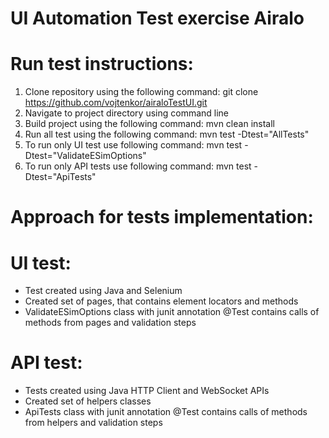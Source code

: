 # UI Automation Test exercise Airalo

# Run test instructions:

1. Clone repository using the following command:
   git clone https://github.com/vojtenkor/airaloTestUI.git
2. Navigate to project directory using command line
3. Build project using the following command: 
   mvn clean install
4. Run all test using the following command:
   mvn test -Dtest="AllTests"
5. To run only UI test use following command:
   mvn test -Dtest="ValidateESimOptions"
6. To run only API tests use following command:
   mvn test -Dtest="ApiTests"

# Approach for tests implementation:

# UI test:

- Test created using Java and Selenium
- Created set of pages, that contains element locators and methods
- ValidateESimOptions class with junit annotation @Test contains calls of methods from pages and validation steps

# API test:

- Tests created using Java HTTP Client and WebSocket APIs
- Created set of helpers classes
- ApiTests class with junit annotation @Test contains calls of methods from helpers and validation steps